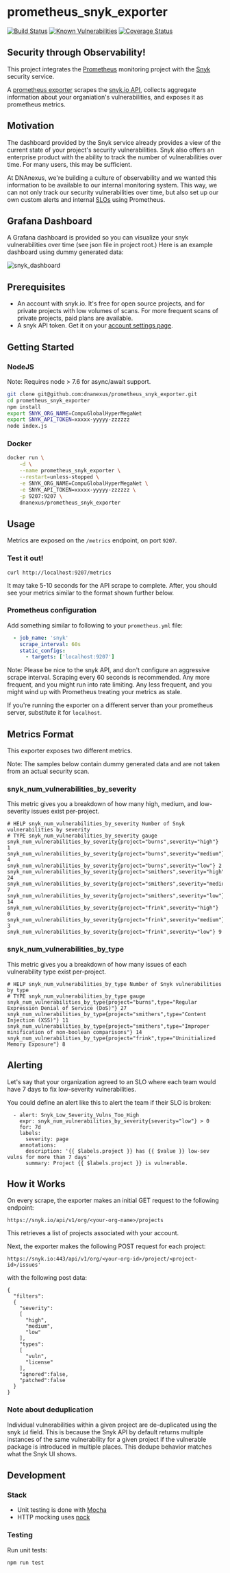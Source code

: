 # prometheus\_snyk\_exporter

[![Build Status](https://travis-ci.org/dnanexus/prometheus_snyk_exporter.svg?branch=master)](https://travis-ci.org/dnanexus/prometheus_snyk_exporter) [![Known Vulnerabilities](https://snyk.io/test/github/dnanexus/prometheus_snyk_exporter/badge.svg)](https://snyk.io/test/github/dnanexus/prometheus_snyk_exporter) [![Coverage Status](https://coveralls.io/repos/github/dnanexus/prometheus_snyk_exporter/badge.svg?branch=master)](https://coveralls.io/github/dnanexus/prometheus_snyk_exporter?branch=master)

## Security through Observability!

This project integrates the [Prometheus](https://prometheus.io) monitoring project with the [Snyk](https://snyk.io) security service.

A [prometheus exporter](https://prometheus.io/docs/instrumenting/exporters/) scrapes the [snyk.io API](https://snyk.docs.apiary.io), collects aggregate information about your organiation's vulnerabilities, and exposes it as prometheus metrics.

## Motivation

The dashboard provided by the Snyk service already provides a view of the current state of your project's security vulnerabilities.  Snyk also offers an enterprise product with the ability to track the number of vulnerabilities over time.  For many users, this may be sufficient.

At DNAnexus, we're building a culture of observability and we wanted this information to be available to our internal monitoring system.  This way, we can not only track our security vulnerabilities over time, but also set up our own custom alerts and internal [SLOs](https://landing.google.com/sre/book/chapters/service-level-objectives.html) using Prometheus.

## Grafana Dashboard

A Grafana dashboard is provided so you can visualize your snyk vulnerabilities over time (see json file in project root.)  Here is an example dashboard using dummy generated data:

![snyk_dashboard](https://user-images.githubusercontent.com/1438478/35176929-5ff18dec-fd39-11e7-90f3-fec700ab37a8.jpg)

## Prerequisites

* An account with snyk.io.  It's free for open source projects, and for private projects with low volumes of scans.  For more frequent scans of private projects, paid plans are available.
* A snyk API token.  Get it on your [account settings page](https://snyk.io/account/).

## Getting Started

### NodeJS

Note: Requires node > 7.6 for async/await support. 

```bash
git clone git@github.com:dnanexus/prometheus_snyk_exporter.git
cd prometheus_snyk_exporter
npm install
export SNYK_ORG_NAME=CompuGlobalHyperMegaNet
export SNYK_API_TOKEN=xxxxx-yyyyy-zzzzzz
node index.js
```

### Docker

```bash
docker run \
    -d \
    --name prometheus_snyk_exporter \
    --restart=unless-stopped \
    -e SNYK_ORG_NAME=CompuGlobalHyperMegaNet \
    -e SNYK_API_TOKEN=xxxxx-yyyyy-zzzzzz \
    -p 9207:9207 \
    dnanexus/prometheus_snyk_exporter  
```

## Usage

Metrics are exposed on the `/metrics` endpoint, on port `9207`.

### Test it out!

```
curl http://localhost:9207/metrics
```

It may take 5-10 seconds for the API scrape to complete.  After, you should see your metrics similar to the format shown further below.

### Prometheus configuration 

Add something similar to following to your `prometheus.yml` file:

```yml
  - job_name: 'snyk'
    scrape_interval: 60s
    static_configs:
      - targets: ['localhost:9207']
```

Note: Please be nice to the snyk API, and don't configure an aggressive scrape interval.  Scraping every 60 seconds is recommended.  Any more frequent, and you might run into rate limiting.  Any less frequent, and you might wind up with Prometheus treating your metrics as stale.

If you're running the exporter on a different server than your prometheus server, substitute it for `localhost`.

## Metrics Format

This exporter exposes two different metrics.  

Note: The samples below contain dummy generated data and are not taken from an actual security scan.

### snyk\_num\_vulnerabilities\_by\_severity

This metric gives you a breakdown of how many high, medium, and low-severity issues exist per-project.  

```
# HELP snyk_num_vulnerabilities_by_severity Number of Snyk vulnerabilities by severity
# TYPE snyk_num_vulnerabilities_by_severity gauge
snyk_num_vulnerabilities_by_severity{project="burns",severity="high"} 1
snyk_num_vulnerabilities_by_severity{project="burns",severity="medium"} 4
snyk_num_vulnerabilities_by_severity{project="burns",severity="low"} 2
snyk_num_vulnerabilities_by_severity{project="smithers",severity="high"} 24
snyk_num_vulnerabilities_by_severity{project="smithers",severity="medium"} 7
snyk_num_vulnerabilities_by_severity{project="smithers",severity="low"} 14
snyk_num_vulnerabilities_by_severity{project="frink",severity="high"} 0
snyk_num_vulnerabilities_by_severity{project="frink",severity="medium"} 3
snyk_num_vulnerabilities_by_severity{project="frink",severity="low"} 9
```

### snyk\_num\_vulnerabilities\_by\_type

This metric gives you a breakdown of how many issues of each vulnerability type exist per-project.

```
# HELP snyk_num_vulnerabilities_by_type Number of Snyk vulnerabilities by type
# TYPE snyk_num_vulnerabilities_by_type gauge
snyk_num_vulnerabilities_by_type{project="burns",type="Regular Expression Denial of Service (DoS)"} 27
snyk_num_vulnerabilities_by_type{project="smithers",type="Content Injection (XSS)"} 11
snyk_num_vulnerabilities_by_type{project="smithers",type="Improper minification of non-boolean comparisons"} 14
snyk_num_vulnerabilities_by_type{project="frink",type="Uninitialized Memory Exposure"} 8
```

## Alerting

Let's say that your organization agreed to an SLO where each team would have 7 days to fix low-severity vulnerabilities.  

You could define an alert like this to alert the team if their SLO is broken:

```
  - alert: Snyk_Low_Severity_Vulns_Too_High
    expr: snyk_num_vulnerabilities_by_severity{severity="low"} > 0
    for: 7d
    labels:
      severity: page
    annotations:
      description: '{{ $labels.project }} has {{ $value }} low-sev vulns for more than 7 days'
      summary: Project {{ $labels.project }} is vulnerable.
```

## How it Works

On every scrape, the exporter makes an initial GET request to the following endpoint:

```
https://snyk.io/api/v1/org/<your-org-name>/projects
```

This retrieves a list of projects associated with your account.

Next, the exporter makes the following POST request for each project:

```
https://snyk.io:443/api/v1/org/<your-org-id>/project/<project-id>/issues'
```

with the following post data:

```
{
  "filters":
  {
    "severity":
    [
      "high",
      "medium",
      "low"
    ],
    "types":
    [
      "vuln",
      "license"
    ],
    "ignored":false,
    "patched":false
  }
}
```

### Note about deduplication

Individual vulnerabilities within a given project are de-duplicated using the snyk `id` field.  This is because the Snyk API by default returns multiple instances of the same vulnerability for a given project if the vulnerable package is introduced in multiple places.  This dedupe behavior matches what the Snyk UI shows.

## Development

### Stack

* Unit testing is done with [Mocha](https://mochajs.org/)
* HTTP mocking uses [nock](https://github.com/node-nock/nock)

### Testing

Run unit tests:

```
npm run test
```
